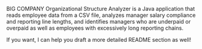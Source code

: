 BIG COMPANY Organizational Structure Analyzer is a Java application that reads employee data from a CSV file, analyzes manager salary compliance and reporting line lengths, and identifies managers who are underpaid or overpaid as well as employees with excessively long reporting chains.

If you want, I can help you draft a more detailed README section as well!